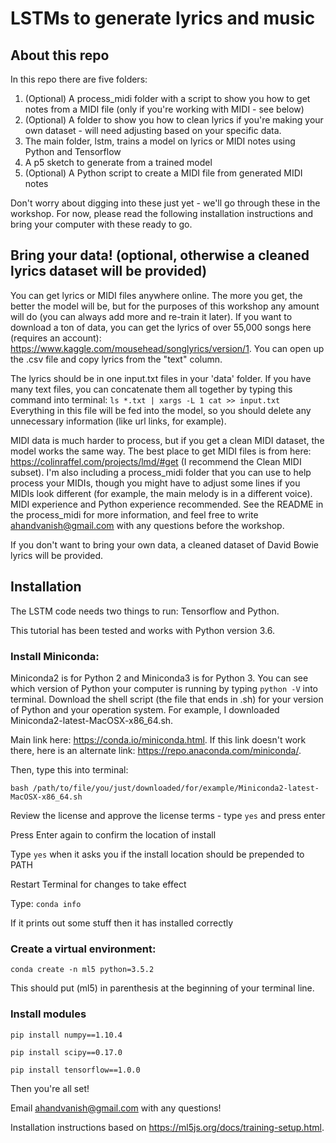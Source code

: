# LSTMs to generate lyrics and music

## About this repo

In this repo there are five folders:

1) (Optional) A process_midi folder with a script to show you how to get notes from a MIDI file (only if you're working with MIDI - see below)
2) (Optional) A folder to show you how to clean lyrics if you're making your own dataset - will need adjusting based on your specific data.
3) The main folder, lstm, trains a model on lyrics or MIDI notes using Python and Tensorflow
4) A p5 sketch to generate from a trained model
5) (Optional) A Python script to create a MIDI file from generated MIDI notes 

Don't worry about digging into these just yet - we'll go through these in the workshop. For now, please read the following installation instructions and bring your computer with these ready to go.

## Bring your data! (optional, otherwise a cleaned lyrics dataset will be provided)

You can get lyrics or MIDI files anywhere online. The more you get, the better the model will be, but for the purposes of this workshop any amount will do (you can always add more and re-train it later). If you want to download a ton of data, you can get the lyrics of over 55,000 songs here (requires an account): https://www.kaggle.com/mousehead/songlyrics/version/1. You can open up the .csv file and copy lyrics from the "text" column. 

The lyrics should be in one input.txt files in your 'data' folder. If you have many text files, you can concatenate them all together by typing this command into terminal: ```ls *.txt | xargs -L 1 cat >> input.txt``` Everything in this file will be fed into the model, so you should delete any unnecessary information (like url links, for example).

MIDI data is much harder to process, but if you get a clean MIDI dataset, the model works the same way. The best place to get MIDI files is from here: https://colinraffel.com/projects/lmd/#get (I recommend the Clean MIDI subset). I'm also including a process_midi folder that you can use to help process your MIDIs, though you might have to adjust some lines if you MIDIs look different (for example, the main melody is in a different voice). MIDI experience and Python experience recommended. See the README in the process_midi for more information, and feel free to write ahandvanish@gmail.com with any questions before the workshop.

If you don't want to bring your own data, a cleaned dataset of David Bowie lyrics will be provided.


## Installation

The LSTM code needs two things to run: Tensorflow and Python. 

This tutorial has been tested and works with Python version 3.6.

### Install Miniconda:

Miniconda2 is for Python 2 and Miniconda3 is for Python 3. You can see which version of Python your computer is running by typing ```python -V``` into terminal. Download the shell script (the file that ends in .sh) for your version of Python and your operation system. For example, I downloaded Miniconda2-latest-MacOSX-x86_64.sh.

Main link here: https://conda.io/miniconda.html. If this link doesn't work there, here is an alternate link: https://repo.anaconda.com/miniconda/. 

Then, type this into terminal: 

```
bash /path/to/file/you/just/downloaded/for/example/Miniconda2-latest-MacOSX-x86_64.sh
```

Review the license and approve the license terms - type ```yes``` and press enter

Press Enter again to confirm the location of install

Type ```yes``` when it asks you if the install location should be prepended to PATH

Restart Terminal for changes to take effect

Type: ```conda info```

If it prints out some stuff then it has installed correctly

### Create a virtual environment:

```conda create -n ml5 python=3.5.2```

This should put (ml5) in parenthesis at the beginning of your terminal line.

### Install modules

```pip install numpy==1.10.4```

```pip install scipy==0.17.0```

```pip install tensorflow==1.0.0```

Then you're all set!

Email ahandvanish@gmail.com with any questions!

Installation instructions based on https://ml5js.org/docs/training-setup.html.

